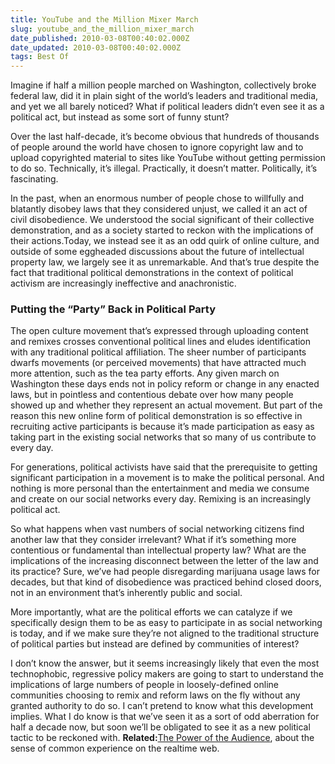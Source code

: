 ```yaml
---
title: YouTube and the Million Mixer March
slug: youtube_and_the_million_mixer_march
date_published: 2010-03-08T00:40:02.000Z
date_updated: 2010-03-08T00:40:02.000Z
tags: Best Of
---
```


Imagine if half a million people marched on Washington, collectively broke federal law, did it in plain sight of the world’s leaders and traditional media, and yet we all barely noticed? What if political leaders didn’t even see it as a political act, but instead as some sort of funny stunt?

Over the last half-decade, it’s become obvious that hundreds of thousands of people around the world have chosen to ignore copyright law and to upload copyrighted material to sites like YouTube without getting permission to do so. Technically, it’s illegal. Practically, it doesn’t matter. Politically, it’s fascinating.

In the past, when an enormous number of people chose to willfully and blatantly disobey laws that they considered unjust, we called it an act of civil disobedience. We understood the social significant of their collective demonstration, and as a society started to reckon with the implications of their actions.Today, we instead see it as an odd quirk of online culture, and outside of some eggheaded discussions about the future of intellectual property law, we largely see it as unremarkable. And that’s true despite the fact that traditional political demonstrations in the context of political activism are increasingly ineffective and anachronistic.

### Putting the “Party” Back in Political Party

The open culture movement that’s expressed through uploading content and remixes crosses conventional political lines and eludes identification with any traditional political affiliation. The sheer number of participants dwarfs movements (or perceived movements) that have attracted much more attention, such as the tea party efforts. Any given march on Washington these days ends not in policy reform or change in any enacted laws, but in pointless and contentious debate over how many people showed up and whether they represent an actual movement. But part of the reason this new online form of political demonstration is so effective in recruiting active participants is because it’s made participation as easy as taking part in the existing social networks that so many of us contribute to every day.

For generations, political activists have said that the prerequisite to getting significant participation in a movement is to make the political personal. And nothing is more personal than the entertainment and media we consume and create on our social networks every day. Remixing is an increasingly political act.

So what happens when vast numbers of social networking citizens find another law that they consider irrelevant? What if it’s something more contentious or fundamental than intellectual property law? What are the implications of the increasing disconnect between the letter of the law and its practice? Sure, we’ve had people disregarding marijuana usage laws for decades, but that kind of disobedience was practiced behind closed doors, not in an environment that’s inherently public and social.

More importantly, what are the political efforts we can catalyze if we specifically design them to be as easy to participate in as social networking is today, and if we make sure they’re not aligned to the traditional structure of political parties but instead are defined by communities of interest?

I don’t know the answer, but it seems increasingly likely that even the most technophobic, regressive policy makers are going to start to understand the implications of large numbers of people in loosely-defined online communities choosing to remix and reform laws on the fly without any granted authority to do so. I can’t pretend to know what this development implies. What I do know is that we’ve seen it as a sort of odd aberration for half a decade now, but soon we’ll be obligated to see it as a new political tactic to be reckoned with.
**Related:**[The Power of the Audience](http://dashes.com/anil/2010/02/the-power-of-the-audience.html), about the sense of common experience on the realtime web.

